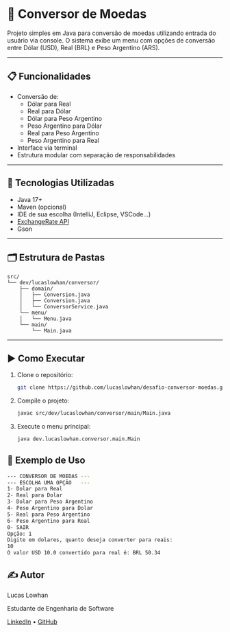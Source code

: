 # 💱 Conversor de Moedas

Projeto simples em Java para conversão de moedas utilizando entrada do usuário via console. O sistema exibe um menu com opções de conversão entre Dólar (USD), Real (BRL) e Peso Argentino (ARS).

---

## 📋 Funcionalidades

- Conversão de:
    - Dólar para Real
    - Real para Dólar
    - Dólar para Peso Argentino
    - Peso Argentino para Dólar
    - Real para Peso Argentino
    - Peso Argentino para Real
- Interface via terminal
- Estrutura modular com separação de responsabilidades

---

## 🧠 Tecnologias Utilizadas

- Java 17+
- Maven (opcional)
- IDE de sua escolha (IntelliJ, Eclipse, VSCode...)
- [ExchangeRate API](https://app.exchangerate-api.com/)
- Gson

---

## 🗂️ Estrutura de Pastas
```
src/ 
└── dev/lucaslowhan/conversor/ 
    ├── domain/ 
    │   ├── Conversion.java
    │   ├── Conversion.java 
    │   └── ConversorService.java 
    └── menu/ 
    │   └── Menu.java
    └── main/
        └── Main.java

```

---

## ▶️ Como Executar

1. Clone o repositório:
   ```bash
   git clone https://github.com/lucaslowhan/desafio-conversor-moedas.git
    ```
2. Compile o projeto:
    ```bash
   javac src/dev/lucaslowhan/conversor/main/Main.java
   ```
3. Execute o menu principal:
    ```bash
   java dev.lucaslowhan.conversor.main.Main
   ```
## 📌 Exemplo de Uso
```bash
--- CONVERSOR DE MOEDAS ---
--- ESCOLHA UMA OPÇÃO   ---
1- Dolar para Real
2- Real para Dolar
3- Dolar para Peso Argentino
4- Peso Argentino para Dolar
5- Real para Peso Argentino
6- Peso Argentino para Real
0- SAIR
Opção: 1
Digite em dolares, quanto deseja converter para reais:
10
O valor USD 10.0 convertido para real é: BRL 50.34
```
## ✍️ Autor
Lucas Lowhan

Estudante de Engenharia de Software

[LinkedIn](https://www.linkedin.com/in/lucaslowhan/) • [GitHub](https://github.com/lucaslowhan)

